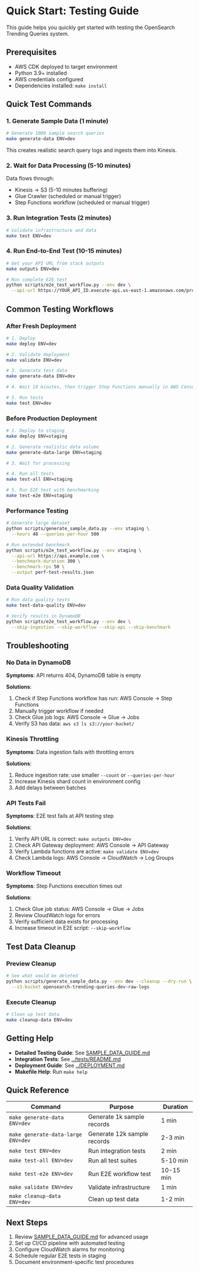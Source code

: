 # Quick Start: Testing Guide

This guide helps you quickly get started with testing the OpenSearch Trending Queries system.

## Prerequisites

- AWS CDK deployed to target environment
- Python 3.9+ installed
- AWS credentials configured
- Dependencies installed: `make install`

## Quick Test Commands

### 1. Generate Sample Data (1 minute)

```bash
# Generate 1000 sample search queries
make generate-data ENV=dev
```

This creates realistic search query logs and ingests them into Kinesis.

### 2. Wait for Data Processing (5-10 minutes)

Data flows through:
- Kinesis → S3 (5-10 minutes buffering)
- Glue Crawler (scheduled or manual trigger)
- Step Functions workflow (scheduled or manual trigger)

### 3. Run Integration Tests (2 minutes)

```bash
# Validate infrastructure and data
make test ENV=dev
```

### 4. Run End-to-End Test (10-15 minutes)

```bash
# Get your API URL from stack outputs
make outputs ENV=dev

# Run complete E2E test
python scripts/e2e_test_workflow.py --env dev \
  --api-url https://YOUR_API_ID.execute-api.us-east-1.amazonaws.com/prod
```

## Common Testing Workflows

### After Fresh Deployment

```bash
# 1. Deploy
make deploy ENV=dev

# 2. Validate deployment
make validate ENV=dev

# 3. Generate test data
make generate-data ENV=dev

# 4. Wait 10 minutes, then trigger Step Functions manually in AWS Console

# 5. Run tests
make test ENV=dev
```

### Before Production Deployment

```bash
# 1. Deploy to staging
make deploy ENV=staging

# 2. Generate realistic data volume
make generate-data-large ENV=staging

# 3. Wait for processing

# 4. Run all tests
make test-all ENV=staging

# 5. Run E2E test with benchmarking
make test-e2e ENV=staging
```

### Performance Testing

```bash
# Generate large dataset
python scripts/generate_sample_data.py --env staging \
  --hours 48 --queries-per-hour 500

# Run extended benchmark
python scripts/e2e_test_workflow.py --env staging \
  --api-url https://api.example.com \
  --benchmark-duration 300 \
  --benchmark-rps 50 \
  --output perf-test-results.json
```

### Data Quality Validation

```bash
# Run data quality tests
make test-data-quality ENV=dev

# Verify results in DynamoDB
python scripts/e2e_test_workflow.py --env dev \
  --skip-ingestion --skip-workflow --skip-api --skip-benchmark
```

## Troubleshooting

### No Data in DynamoDB

**Symptoms**: API returns 404, DynamoDB table is empty

**Solutions**:
1. Check if Step Functions workflow has run: AWS Console → Step Functions
2. Manually trigger workflow if needed
3. Check Glue job logs: AWS Console → Glue → Jobs
4. Verify S3 has data: `aws s3 ls s3://your-bucket/`

### Kinesis Throttling

**Symptoms**: Data ingestion fails with throttling errors

**Solutions**:
1. Reduce ingestion rate: use smaller `--count` or `--queries-per-hour`
2. Increase Kinesis shard count in environment config
3. Add delays between batches

### API Tests Fail

**Symptoms**: E2E test fails at API testing step

**Solutions**:
1. Verify API URL is correct: `make outputs ENV=dev`
2. Check API Gateway deployment: AWS Console → API Gateway
3. Verify Lambda functions are active: `make validate ENV=dev`
4. Check Lambda logs: AWS Console → CloudWatch → Log Groups

### Workflow Timeout

**Symptoms**: Step Functions execution times out

**Solutions**:
1. Check Glue job status: AWS Console → Glue → Jobs
2. Review CloudWatch logs for errors
3. Verify sufficient data exists for processing
4. Increase timeout in E2E script: `--skip-workflow`

## Test Data Cleanup

### Preview Cleanup

```bash
# See what would be deleted
python scripts/generate_sample_data.py --env dev --cleanup --dry-run \
  --s3-bucket opensearch-trending-queries-dev-raw-logs
```

### Execute Cleanup

```bash
# Clean up test data
make cleanup-data ENV=dev
```

## Getting Help

- **Detailed Testing Guide**: See [SAMPLE_DATA_GUIDE.md](SAMPLE_DATA_GUIDE.md)
- **Integration Tests**: See [../tests/README.md](../tests/README.md)
- **Deployment Guide**: See [../DEPLOYMENT.md](../DEPLOYMENT.md)
- **Makefile Help**: Run `make help`

## Quick Reference

| Command | Purpose | Duration |
|---------|---------|----------|
| `make generate-data ENV=dev` | Generate 1k sample records | 1 min |
| `make generate-data-large ENV=dev` | Generate 12k sample records | 2-3 min |
| `make test ENV=dev` | Run integration tests | 2 min |
| `make test-all ENV=dev` | Run all test suites | 5-10 min |
| `make test-e2e ENV=dev` | Run E2E workflow test | 10-15 min |
| `make validate ENV=dev` | Validate infrastructure | 1 min |
| `make cleanup-data ENV=dev` | Clean up test data | 1-2 min |

## Next Steps

1. Review [SAMPLE_DATA_GUIDE.md](SAMPLE_DATA_GUIDE.md) for advanced usage
2. Set up CI/CD pipeline with automated testing
3. Configure CloudWatch alarms for monitoring
4. Schedule regular E2E tests in staging
5. Document environment-specific test procedures
